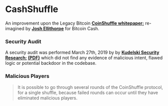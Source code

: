 # CashShuffle

An improvement upon the Legacy Bitcoin __[CoinShuffle whitepaper;](https://ipfs.io/ipfs/QmYKRAnBiVjkh5TPiLhbM7CmAX27cibZidn1SvxVGnsjAf)__ re-imagined by __[Josh Ellithorpe](https://twitter.com/zquestz)__ for Bitcoin Cash.

### Security Audit

A security audit was performed March 27th, 2019 by by __[Kudelski Security Research;](https://research.kudelskisecurity.com/2019/03/27/audit-of-cashshuffle/) [(PDF)](https://ipfs.io/ipfs/QmYok3vtrxq8fcv37ZLLin7rySQi94pmPZFDsAEiZ8AWef)__ which did not find any evidence of malicious intent, flawed logic or potential backdoor in the codebase.

### Malicious Players

> It is possible to go through several rounds of the CoinShuffle protocol, for a single shuffle, because failed rounds can occur until they have eliminated malicious players.
